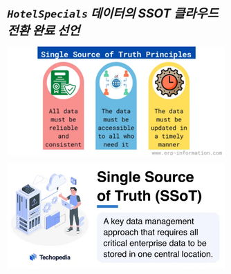 # ***```HotelSpecials``` 데이터의 SSOT 클라우드 전환 완료 선언***

![](../../images/application-database-migration/ssot-definition.webp)

![](../../images/application-database-migration/ssot-definition2.png)
